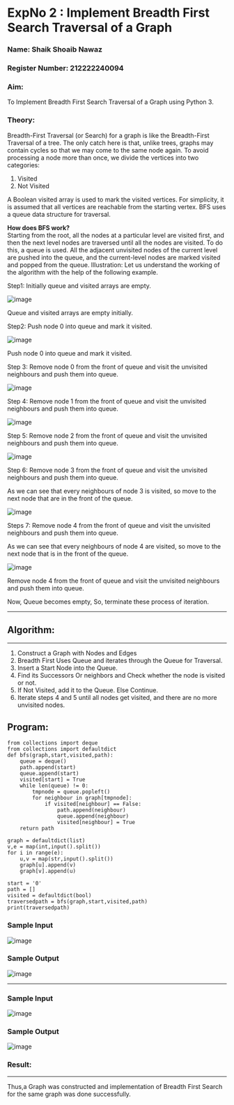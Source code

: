 <h1>ExpNo 2 : Implement Breadth First Search Traversal of a Graph</h1> 
<h3>Name: Shaik Shoaib Nawaz</h3>
<h3>Register Number: 212222240094</h3>
<H3>Aim:</H3>
<p>To Implement Breadth First Search Traversal of a Graph using Python 3.</p>
<h3>Theory:</h3>
<p>Breadth-First Traversal (or Search) for a graph is like the Breadth-First Traversal of a tree.
The only catch here is that, unlike trees, graphs may contain cycles so that we may come to the same node again. To avoid processing a node more than once, we divide the vertices into two categories:
<ol><li>Visited</li>
<li>Not Visited</li></ol>
</p>
<p>A Boolean visited array is used to mark the visited vertices. For simplicity, it is assumed that all vertices are reachable from the starting vertex. BFS uses a queue data structure for traversal.</p>
<p><strong>How does BFS work?</strong><br>
  Starting from the root, all the nodes at a particular level are visited first, and then the next level nodes are traversed until all the nodes are visited.
To do this, a queue is used. All the adjacent unvisited nodes of the current level are pushed into the queue, and the current-level nodes are marked visited and popped from the queue.
Illustration:
Let us understand the working of the algorithm with the help of the following example.
  
Step1: Initially queue and visited arrays are empty.

</p>

![image](https://github.com/natsaravanan/19AI405FUNDAMENTALSOFARTIFICIALINTELLIGENCE/assets/87870499/8acdebf8-ecc2-4d10-a208-45cce441f059)



Queue and visited arrays are empty initially.

Step2: Push node 0 into queue and mark it visited.


![image](https://github.com/natsaravanan/19AI405FUNDAMENTALSOFARTIFICIALINTELLIGENCE/assets/87870499/0e9ce012-8e1f-43d7-b7b9-c0fb19fe0c3f)



Push node 0 into queue and mark it visited.

Step 3: Remove node 0 from the front of queue and visit the unvisited neighbours and push them into queue.


![image](https://github.com/natsaravanan/19AI405FUNDAMENTALSOFARTIFICIALINTELLIGENCE/assets/87870499/67d8fa3b-ce9e-46c2-9dd7-089e204e667a)


Step 4: Remove node 1 from the front of queue and visit the unvisited neighbours and push them into queue.


![image](https://github.com/natsaravanan/19AI405FUNDAMENTALSOFARTIFICIALINTELLIGENCE/assets/87870499/b0cf0fde-8a86-41cb-a054-36875ac24ab0)


Step 5: Remove node 2 from the front of queue and visit the unvisited neighbours and push them into queue.


![image](https://github.com/natsaravanan/19AI405FUNDAMENTALSOFARTIFICIALINTELLIGENCE/assets/87870499/8968a163-6b3a-4f7e-8ad4-bbf24f326b9b)


Step 6: Remove node 3 from the front of queue and visit the unvisited neighbours and push them into queue. 

As we can see that every neighbours of node 3 is visited, so move to the next node that are in the front of the queue.


![image](https://github.com/natsaravanan/19AI405FUNDAMENTALSOFARTIFICIALINTELLIGENCE/assets/87870499/7a1c1b16-ea69-497f-a099-8440200f6dc0)


Steps 7: Remove node 4 from the front of queue and visit the unvisited neighbours and push them into queue. 

As we can see that every neighbours of node 4 are visited, so move to the next node that is in the front of the queue.


![image](https://github.com/natsaravanan/19AI405FUNDAMENTALSOFARTIFICIALINTELLIGENCE/assets/87870499/8e16ffa3-c3d6-4774-822b-6eb84adedad9)


Remove node 4 from the front of queue and visit the unvisited neighbours and push them into queue.

Now, Queue becomes empty, So, terminate these process of iteration.



<hr>
<h2>Algorithm:</h2>
<hr>
<ol>
  <li>Construct a Graph with Nodes and Edges</li>
 <li>Breadth First Uses Queue and iterates through the Queue for Traversal.</li>
  <li>Insert a Start Node into the Queue.</li>
<li>Find its Successors Or neighbors and Check whether the node is visited or not.</li>
<li>If Not Visited, add it to the Queue. Else Continue.</li>
<li>Iterate steps 4 and 5 until all nodes get visited, and there are no more unvisited nodes.</li>

</ol>

## Program:
```
from collections import deque
from collections import defaultdict
def bfs(graph,start,visited,path):
    queue = deque()
    path.append(start)
    queue.append(start)
    visited[start] = True
    while len(queue) != 0:
        tmpnode = queue.popleft()
        for neighbour in graph[tmpnode]:
            if visited[neighbour] == False:
                path.append(neighbour)
                queue.append(neighbour)
                visited[neighbour] = True
    return path

graph = defaultdict(list)
v,e = map(int,input().split())
for i in range(e):
    u,v = map(str,input().split())
    graph[u].append(v)
    graph[v].append(u)

start = '0'
path = []
visited = defaultdict(bool)
traversedpath = bfs(graph,start,visited,path)
print(traversedpath)
```


<h3>Sample Input</h3>

![image](https://github.com/shoaib3136/19AI405FUNDAMENTALSOFARTIFICIALINTELLIGENCE/assets/117919362/45f2724a-35ab-4fbd-90cd-518608a3383a)

<h3>Sample Output</h3>

![image](https://github.com/shoaib3136/19AI405FUNDAMENTALSOFARTIFICIALINTELLIGENCE/assets/117919362/20f689a9-2f67-4af1-921b-a336098123ac)


<hr>
<h3>Sample Input</h3>

![image](https://github.com/shoaib3136/19AI405FUNDAMENTALSOFARTIFICIALINTELLIGENCE/assets/117919362/fecf9f66-f34d-41a7-ba65-8a02c2f87f9d)

<h3>Sample Output</h3>

![image](https://github.com/shoaib3136/19AI405FUNDAMENTALSOFARTIFICIALINTELLIGENCE/assets/117919362/bcbe9e0b-2d20-4696-896e-ebd8a2aa318b)

<h3>Result:</h3>
<hr>
<p>Thus,a Graph was constructed and implementation of Breadth First Search for the same graph was done successfully.</p>







